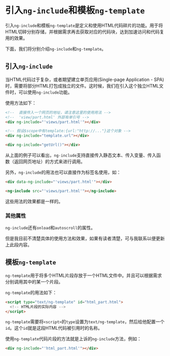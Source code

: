 # 引入`ng-include`和模板`ng-template`
引入`ng-include`和模板`ng-template`是定义和使用HTML代码碎片的功能。用于将HTML切碎分别存储，并根据需求再去获取对应的代码块，达到加速访问和代码复用的效果。

下面，我们将分别介绍`ng-include`和`ng-template`。

## 引入`ng-include`
当HTML代码过于复杂，或者期望建立单页应用(Single-page Application - SPA)时，需要将部分HTML打包成独立的文件。这时候，我们在引入这个独立HTML文件时，可以使用`ng-include`功能。

使用方法如下：

```html
<!--  直接传入一个网页的地址，请注意这里的使用用法 -->
<!--  'view/part.html' 外部有单引号 -->
<div ng-include="'views/part.html'"></div>

<!-- 假设$scope中有template:{url:"http://..."}这个对象 -->
<div ng-include="template.url"></div>

<div ng-include="getUrl()"></div>
```

从上面的例子可以看出，`ng-include`支持直接传入静态文本、传入变量、传入函数（返回网页地址）的方式来进行调用。

另外，`ng-include`的用法也可以直接作为标签名使用，如：

```html
<div data-ng-include="'views/part.html'"></div>

<ng-include src="'views/part.html'"></ng-include>
```

这些用法的效果都是一样的。

### 其他属性
`ng-include`还有`onload`和`autoscroll`的属性。

但是我目前不清楚具体的使用方法和效果，如果有读者清楚，可与我联系以便更新上此段内容。

## 模板`ng-template`
`ng-template`用于将多个HTML片段存放于一个HTML文件中。并且可以根据需求分别调用其中的某一个片段。

`ng-template`的用法如下：

```html
<script type="text/ng-template" id="html_part.html">
  <!-- HTML片段的实际内容 -->
</script>
```

`ng-template`需要将`<script>`的`type`设置为`text/ng-template`，然后给他配置一个`id`。这个`id`就是这段HTML代码被引用时的名称。

使用`ng-template`代码片段的方法就是上诉的`ng-include`方法，例如：

```html
<div ng-include="'html_part.html'"></div>
```
